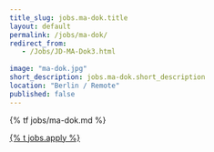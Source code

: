 ```yaml
---
title_slug: jobs.ma-dok.title
layout: default
permalink: /jobs/ma-dok/
redirect_from:
   - /Jobs/JD-MA-Dok3.html
   
image: "ma-dok.jpg"
short_description: jobs.ma-dok.short_description
location: "Berlin / Remote"
published: false
---
```


{% tf jobs/ma-dok.md %}

<div class="d-grid gap-2 col-4 mx-auto mt-5">
<a href="mailto:jobs-scs@osb-alliance.com?subject={% t jobs.ma-dok.title %}" class="btn btn-secondary btn-lg">{% t jobs.apply %}</a>
</div>